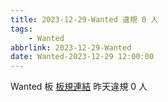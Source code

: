 ```yaml
---
title: 2023-12-29-Wanted 違規 0 人
tags:
    - Wanted
abbrlink: 2023-12-29-Wanted
date: Wanted-2023-12-29 12:00:00
---
```

Wanted 板 [板規連結](https://www.ptt.cc/bbs/Wanted/M.1608829773.A.D3B.html)
昨天違規 0 人

